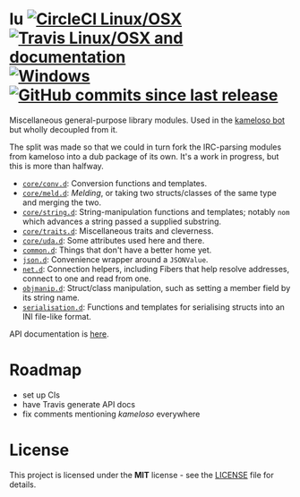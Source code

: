 # lu [![CircleCI Linux/OSX](https://img.shields.io/circleci/project/github/zorael/lu/master.svg?maxAge=3600&logo=circleci)](https://circleci.com/gh/zorael/lu) [![Travis Linux/OSX and documentation](https://img.shields.io/travis/zorael/lu/master.svg?maxAge=3600&logo=travis)](https://travis-ci.org/zorael/lu) [![Windows](https://img.shields.io/appveyor/ci/zorael/lu/master.svg?maxAge=3600&logo=appveyor)](https://ci.appveyor.com/project/zorael/lu) [![GitHub commits since last release](https://img.shields.io/github/commits-since/zorael/lu/v0.0.1.svg?maxAge=3600&logo=github)](https://github.com/zorael/lu/compare/v0.0.1...master)

Miscellaneous general-purpose library modules. Used in the [kameloso bot](https://github.com/zorael/kameloso) but wholly decoupled from it.

The split was made so that we could in turn fork the IRC-parsing modules from kameloso into a dub package of its own. It's a work in progress, but this is more than halfway.

* [`core/conv.d`](source/lu/core/conv.d): Conversion functions and templates.
* [`core/meld.d`](source/lu/core/meld.d): *Melding*, or taking two structs/classes of the same type and merging the two.
* [`core/string.d`](source/lu/core/string.d): String-manipulation functions and templates; notably `nom` which advances a string passed a supplied substring.
* [`core/traits.d`](source/lu/core/traits.d): Miscellaneous traits and cleverness.
* [`core/uda.d`](source/lu/core/uda.d): Some attributes used here and there.
* [`common.d`](source/lu/common.d): Things that don't have a better home yet.
* [`json.d`](source/lu/json.d): Convenience wrapper around a `JSONValue`.
* [`net.d`](source/lu/net.d): Connection helpers, including Fibers that help resolve addresses, connect to one and read from one.
* [`objmanip.d`](source/lu/objmanip.d): Struct/class manipulation, such as setting a member field by its string name.
* [`serialisation.d`](source/lu/serialisation.d): Functions and templates for serialising structs into an INI file-like format.

API documentation is [here](https://zorael.github.io/lu).

# Roadmap

* set up CIs
* have Travis generate API docs
* fix comments mentioning *kameloso* everywhere

# License

This project is licensed under the **MIT** license - see the [LICENSE](LICENSE) file for details.
